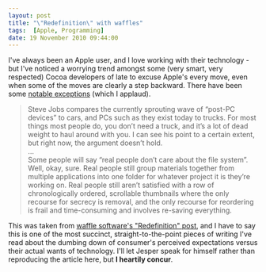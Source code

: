 ```yaml
---
layout: post
title: "\"Redefinition\" with waffles"
tags:  [Apple, Programming]
date: 19 November 2010 09:44:00
---
```


I've always been an Apple user, and I love working with their technology - but I've noticed a worrying trend amongst some (very smart, very respected) Cocoa developers of late to excuse Apple's every move, even when some of the moves are clearly a step backward. There have been some [notable exceptions](http://rentzsch.tumblr.com/post/592949476/c4-release) (which I applaud). 

> Steve Jobs compares the currently sprouting wave of “post-PC devices” to cars, and PCs such as they exist today to trucks. For most things most people do, you don’t need a truck, and it’s a lot of dead weight to haul around with you. I can see his point to a certain extent, but right now, the argument doesn’t hold.  
> …  
> Some people will say “real people don’t care about the file system”. Well, okay, sure. Real people still group materials together from multiple applications into one folder for whatever project it is they’re working on. Real people still aren’t satisfied with a row of chronologically ordered, scrollable thumbnails where the only recourse for secrecy is removal, and the only recourse for reordering is frail and time-consuming and involves re-saving everything.

This was taken from [waffle software's "Redefinition" post](http://waffle.wootest.net/2010/11/18/redefinition/), and I have to say this is one of the most succinct, straight-to-the-point pieces of writing I've read about the dumbing down of consumer's perceived expectations versus their actual wants of technology. I'll let Jesper speak for himself rather than reproducing the article here, but **I heartily concur**.